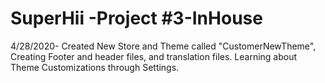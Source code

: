 # SuperHii -Project #3-InHouse

4/28/2020- Created New Store and Theme called "CustomerNewTheme", Creating Footer and header files, and translation files. Learning about
Theme Customizations through Settings.
